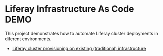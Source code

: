 Liferay Infrastructure As Code DEMO
=========

This project demonstrates how to automate Liferay cluster deployments in diferent environments.  


  * [Liferay cluster provisioning on existing (traditional) infrastructure](traditional_liferay_cluster/)